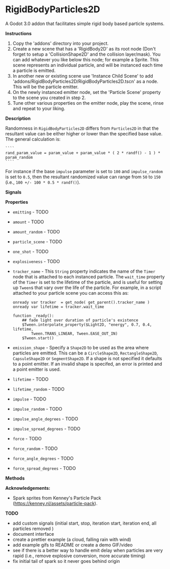 # RigidBodyParticles2D

A Godot 3.0 addon that facilitates simple rigid body based particle systems.

**Instructions**

1. Copy the 'addons' directory into your project.
2. Create a new scene that has a 'RigidBody2D' as its root node (Don't forget to setup a 'CollisionShape2D' and the collision layer/mask). You can add whatever you like below this node; for example a Sprite. This scene represents an individual particle, and will be instanced each time a particle is emitted.
3. In another new or existing scene use 'Instance Child Scene' to add 'addons/RigidBodyParticles2D/RigidBodyParticles2D.tscn' as a node. This will be the particle emitter.
4. On the newly instanced emitter node, set the 'Particle Scene' property to the scene you created in step 2.
5. Tune other various properties on the emitter node, play the scene, rinse and repeat to your liking.

**Description**

Randomness in `RigidBodyParticles2D` differs from `Particles2D` in that the resultant value can be either higher or lower than the specified base value. The general calculation is:

    ````
    rand_param_value = param_value + param_value * ( 2 * randf() - 1 ) * param_random
    ````

For instance if the base `impulse` parameter is set to `100` and `impulse_random` is set to `0.5`, then the resultant randomized value can range from `50` to `150` (i.e., `100 +/- 100 * 0.5 * randf()`).

**Signals**

**Properties**

 * `emitting` - TODO

 * `amount` - TODO

 * `amount_random` - TODO

 * `particle_scene` - TODO

 * `one_shot` - TODO

 * `explosiveness` - TODO

 * `tracker_name` - This `String` property indicates the name of the `Timer` node that is attached to each instanced particle. The `wait_time` property of the `Timer` is set to the lifetime of the particle, and is useful for setting up `Tween`s that vary over the life of the particle. For example, in a script attached to your particle scene you can access this as:

    ````
    onready var tracker  = get_node( get_parent().tracker_name )
    onready var lifetime = tracker.wait_time

    function _ready():
		## fade light over duration of particle's existence
    	$Tween.interpolate_property($Light2D, "energy", 0.7, 0.4, lifetime,
    		Tween.TRANS_LINEAR, Tween.EASE_OUT_IN)
    	$Tween.start()
    ````

 * `emission_shape` - Specify a `Shape2D` to be used as the area where particles are emitted. This can be a `CircleShape2D`, `RectangleShape2D`, `CapsuleShape2D` or `SegmentShape2D`. If a shape is not specified it defaults to a point emitter. If an invalid shape is specifed, an error is printed and a point emitter is used.

 * `lifetime` - TODO

 * `lifetime_random` - TODO

 * `impulse` - TODO

 * `impulse_random` - TODO

 * `impulse_angle_degrees` - TODO

 * `impulse_spread_degrees` - TODO

 * `force` - TODO

 * `force_random` - TODO

 * `force_angle_degrees` - TODO

 * `force_spread_degrees` - TODO

**Methods**

**Acknowledgements:**

 * Spark sprites from Kenney's Particle Pack (https://kenney.nl/assets/particle-pack).

**TODO**

* add custom signals (initial start, stop, iteration start, iteration end, all particles removed )
* document interface
* create a prettier example (a cloud, falling rain with wind)
* add example gifs to README or create a demo GIF/video
* see if there is a better way to handle emit delay when particles are very rapid (i.e., remove explosive conversion, more accurate timing)
* fix initial tail of spark so it never goes behind origin
